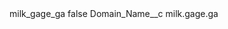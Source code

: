 <?xml version="1.0" encoding="UTF-8"?>
<CustomMetadata xmlns="http://soap.sforce.com/2006/04/metadata" xmlns:xsi="http://www.w3.org/2001/XMLSchema-instance" xmlns:xsd="http://www.w3.org/2001/XMLSchema">
    <label>milk_gage_ga</label>
    <protected>false</protected>
    <values>
        <field>Domain_Name__c</field>
        <value xsi:type="xsd:string">milk.gage.ga</value>
    </values>
</CustomMetadata>
